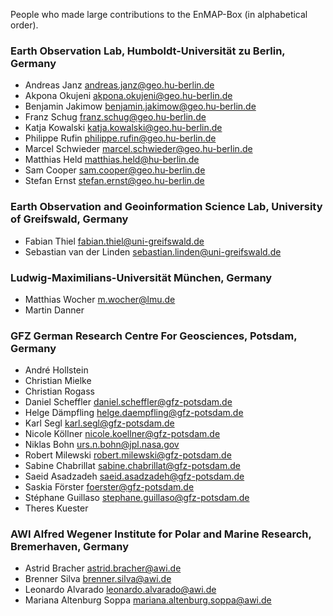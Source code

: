 People who made large contributions to the EnMAP-Box (in alphabetical order).

### Earth Observation Lab, Humboldt-Universität zu Berlin, Germany

* Andreas Janz <andreas.janz@geo.hu-berlin.de>
* Akpona Okujeni <akpona.okujeni@geo.hu-berlin.de>
* Benjamin Jakimow <benjamin.jakimow@geo.hu-berlin.de>
* Franz Schug <franz.schug@geo.hu-berlin.de>
* Katja Kowalski <katja.kowalski@geo.hu-berlin.de>
* Philippe Rufin <philippe.rufin@geo.hu-berlin.de>
* Marcel Schwieder <marcel.schwieder@geo.hu-berlin.de>
* Matthias Held <matthias.held@hu-berlin.de>
* Sam Cooper <sam.cooper@geo.hu-berlin.de>
* Stefan Ernst <stefan.ernst@geo.hu-berlin.de>

### Earth Observation and Geoinformation Science Lab, University of Greifswald, Germany

* Fabian Thiel <fabian.thiel@uni-greifswald.de>
* Sebastian van der Linden <sebastian.linden@uni-greifswald.de>

### Ludwig-Maximilians-Universität München, Germany

* Matthias Wocher <m.wocher@lmu.de>
* Martin Danner

### GFZ German Research Centre For Geosciences, Potsdam, Germany

* André Hollstein
* Christian Mielke
* Christian Rogass
* Daniel Scheffler <daniel.scheffler@gfz-potsdam.de>
* Helge Dämpfling <helge.daempfling@gfz-potsdam.de>
* Karl Segl <karl.segl@gfz-potsdam.de>
* Nicole Köllner <nicole.koellner@gfz-potsdam.de>
* Niklas Bohn <urs.n.bohn@jpl.nasa.gov>
* Robert Milewski <robert.milewski@gfz-potsdam.de>
* Sabine Chabrillat <sabine.chabrillat@gfz-potsdam.de>
* Saeid Asadzadeh <saeid.asadzadeh@gfz-potsdam.de>
* Saskia Förster <foerster@gfz-potsdam.de>
* Stéphane Guillaso <stephane.guillaso@gfz-potsdam.de>
* Theres Kuester

### AWI Alfred Wegener Institute for Polar and Marine Research, Bremerhaven, Germany

* Astrid Bracher <astrid.bracher@awi.de>
* Brenner Silva <brenner.silva@awi.de>
* Leonardo Alvarado <leonardo.alvarado@awi.de>
* Mariana Altenburg Soppa <mariana.altenburg.soppa@awi.de>
